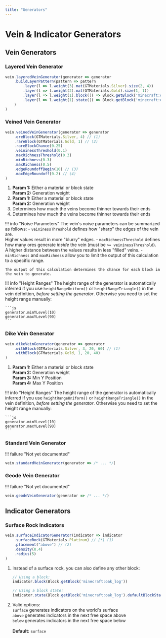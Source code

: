 ```yaml
---
title: "Generators"
---
```



# Vein & Indicator Generators

## Vein Generators


### Layered Vein Generator

```js
vein.layeredVeinGenerator(generator => generator
    .buildLayerPattern(pattern => pattern
        .layer(l => l.weight(3).mat(GTMaterials.Silver).size(2, 4))
        .layer(l => l.weight(2).mat(GTMaterials.Gold).size(1, 1))
        .layer(l => l.weight(1).block(() => Block.getBlock('minecraft:oak_log')).size(1, 1))
        .layer(l => l.weight(1).state(() => Block.getBlock('minecraft:oak_planks').defaultBlockState()).size(1, 1))
    )
)
```


### Veined Vein Generator

```js
vein.veinedVeinGenerator(generator => generator
    .oreBlock(GTMaterials.Silver, 4) // (1)
    .rareBlock(GTMaterials.Gold, 1) // (2)
    .rareBlockChance(0.25)
    .veininessThreshold(0.1)
    .maxRichnessThreshold(0.3)
    .minRichness(0.3)
    .maxRichness(0.5)
    .edgeRoundoffBegin(10) // (3)
    .maxEdgeRoundoff(0.2) // (4)
)
```

1. **Param 1:** Either a material or block state  
   **Param 2:** Generation weight
2. **Param 1:** Either a material or block state  
   **Param 2:** Generation weight
3. Determines how much the veins become thinner towards their ends
4. Determines how much the veins become thinner towards their ends


!!! info "Noise Parameters"
    The vein's noise parameters can be summarized as follows:
    - `veininessThreshold` defines how "sharp" the edges of the vein are.  
      Higher values result in more "blurry" edges.
    - `maxRichnessThreshold` defines how many ores generate _inside_ the vein (must be `>= veininessThreshold`).  
      A higher distance between the values results in less "filled" veins.
    - `minRichness` and `maxRichness` allow you to limit the output of this calculation to a specific range.

    The output of this calculation determines the chance for each block in the vein to generate.


!!! info "Height Ranges"
    The height range of the generator is automatically inferred if you use `heightRangeUniform()` or `heightRangeTriangle()` in the vein definition, _before setting the generator_. Otherwise you need to set the height range manually:

    ```js
    generator.minYLevel(10)
    generator.maxYLevel(90)
    ```


### Dike Vein Generator

```js
vein.dikeVeinGenerator(generator => generator
    .withBlock(GTMaterials.Silver, 3, 20, 60) // (1)
    .withBlock(GTMaterials.Gold, 1, 20, 40)
)
```

1. **Param 1:** Either a material or block state  
   **Param 2:** Generation weight  
   **Param 3:** Min Y Position  
   **Param 4:** Max Y Position  

!!! info "Height Ranges"
    The height range of the generator is automatically inferred if you use `heightRangeUniform()` or `heightRangeTriangle()` in the vein definition, _before setting the generator_. Otherwise you need to set the height range manually:

    ```js
    generator.minYLevel(10)
    generator.maxYLevel(90)
    ```


### Standard Vein Generator

!!! failure "Not yet documented"

```js
vein.standardVeinGenerator(generator => /* ... */)
```


### Geode Vein Generator

!!! failure "Not yet documented"

```js
vein.geodeVeinGenerator(generator => /* ... */)
```


## Indicator Generators


### Surface Rock Indicators

```js
vein.surfaceIndicatorGenerator(indicator => indicator
    .surfaceRock(GTMaterials.Platinum) // [*] (1)
    .placement("above") // (2)
    .density(0.4)
    .radius(5)
)
```

1. Instead of a surface rock, you can also define any other block:  
    ```js
    // Using a block:
    indicator.block(Block.getBlock('minecraft:oak_log'))

    // Using a block state:
    indicator.state(Block.getBlock('minecraft:oak_log').defaultBlockState())
    ```
2. Valid options:  
   `surface` generates indicators on the world's surface  
   `above` generates indicators in the next free space above  
   `below` generates indicators in the next free space below  
   <br>
   **Default:** `surface`